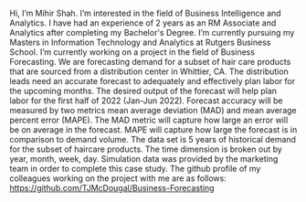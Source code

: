 Hi, I’m Mihir Shah.
I’m interested in the field of Business Intelligence and Analytics. I have had an experience of 2 years as an RM Associate and Analytics after completing my Bachelor's Degree.
I’m currently pursuing my Masters in Information Technology and Analytics at Rutgers Business School.
I’m currently working on a project in the field of Business Forecasting.
We are forecasting demand for a subset of hair care products that are sourced from a distribution center in Whittier, CA. The distribution leads need an accurate forecast to adequately and effectively plan labor for the upcoming months.
The desired output of the forecast will help plan labor for the first half of 2022 (Jan-Jun 2022).
Forecast accuracy will be measured by two metrics mean average deviation (MAD) and mean average percent error (MAPE). The MAD metric will capture how large an error will be on average in the forecast. MAPE will capture how large the forecast is in comparison to demand volume.
The data set is 5 years of historical demand for the subset of haircare products. The time dimension is broken out by year, month, week, day. Simulation data was provided by the marketing team in order to complete this case study.
The github profile of my colleagues working on the project with me are as follows: https://github.com/TJMcDougal/Business-Forecasting 
